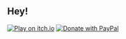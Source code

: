 ## Hey!

[![Play on itch.io](https://img.shields.io/badge/Play-FF2449?logo=itchdotio&logoColor=white)](https://schwer.itch.io/)
[![Donate with PayPal](https://img.shields.io/badge/Donate-FFD140?logo=paypal)](https://www.paypal.com/donate?hosted_button_id=NYFKAS24D4MJS)
